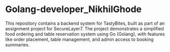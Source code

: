 # Golang-developer_NikhilGhode
This repository contains a backend system for TastyBites, built as part of an assignment project for SecureLayer7. The project demonstrates a simplified food ordering and table reservation system using Go (Golang), with features like order placement, table management, and admin access to booking summaries.
